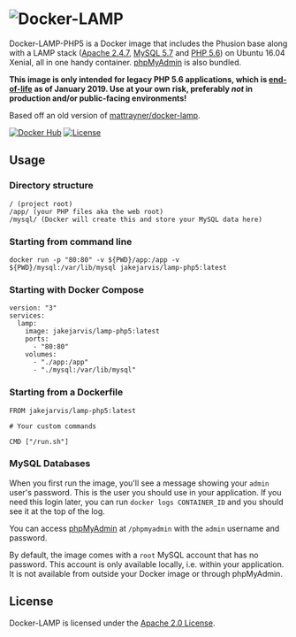 # ![Docker-LAMP][logo]
Docker-LAMP-PHP5 is a Docker image that includes the Phusion base along with a LAMP stack ([Apache 2.4.7][apache], [MySQL 5.7][mysql] and [PHP 5.6][php]) on Ubuntu 16.04 Xenial, all in one handy container. [phpMyAdmin][phpmyadmin] is also bundled.

**This image is only intended for legacy PHP 5.6 applications, which is [end-of-life](https://www.php.net/supported-versions.php) as of January 2019. Use at your own risk, preferably *not* in production and/or public-facing environments!**

Based off an old version of [mattrayner/docker-lamp](https://github.com/mattrayner/docker-lamp).


[![Docker Hub][shield-docker-hub]][info-docker-hub]
[![License][shield-license]][info-license]


## Usage

### Directory structure

```
/ (project root)
/app/ (your PHP files aka the web root)
/mysql/ (Docker will create this and store your MySQL data here)
```

### Starting from command line

```
docker run -p "80:80" -v ${PWD}/app:/app -v ${PWD}/mysql:/var/lib/mysql jakejarvis/lamp-php5:latest
```

### Starting with Docker Compose

```
version: "3"
services:
  lamp:
    image: jakejarvis/lamp-php5:latest
    ports:
      - "80:80"
    volumes:
      - "./app:/app"
      - "./mysql:/var/lib/mysql"
```

### Starting from a Dockerfile

```
FROM jakejarvis/lamp-php5:latest

# Your custom commands

CMD ["/run.sh"]
```

### MySQL Databases

When you first run the image, you'll see a message showing your `admin` user's password. This is the user you should use in your application. If you need this login later, you can run `docker logs CONTAINER_ID` and you should see it at the top of the log.

You can access [phpMyAdmin][phpmyadmin] at `/phpmyadmin` with the `admin` username and password.

By default, the image comes with a `root` MySQL account that has no password. This account is only available locally, i.e. within your application. It is not available from outside your Docker image or through phpMyAdmin.


## License
Docker-LAMP is licensed under the [Apache 2.0 License][info-license].


[logo]: https://cdn.rawgit.com/mattrayner/docker-lamp/831976c022782e592b7e2758464b2a9efe3da042/docs/logo.svg

[apache]: http://www.apache.org/
[mysql]: https://www.mysql.com/
[php]: http://php.net/
[phpmyadmin]: https://www.phpmyadmin.net/

[info-docker-hub]: https://hub.docker.com/r/jakejarvis/lamp-php5
[info-license]: LICENSE.md

[shield-docker-hub]: https://img.shields.io/docker/build/jakejarvis/lamp-php5.svg
[shield-license]: https://img.shields.io/badge/license-Apache%202.0-blue.svg
